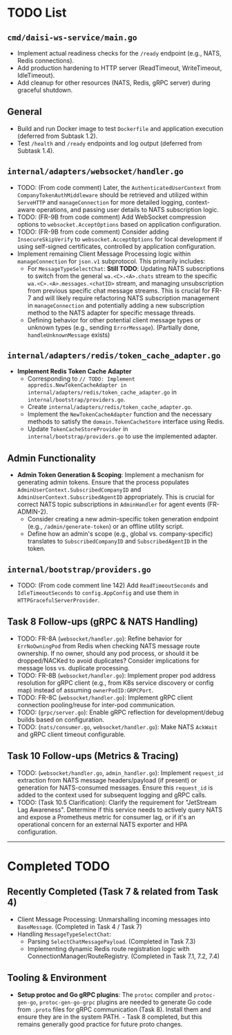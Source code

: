 # TODO List

## `cmd/daisi-ws-service/main.go`
- Implement actual readiness checks for the `/ready` endpoint (e.g., NATS, Redis connections).
- Add production hardening to HTTP server (ReadTimeout, WriteTimeout, IdleTimeout).
- Add cleanup for other resources (NATS, Redis, gRPC server) during graceful shutdown.

## General
- Build and run Docker image to test `Dockerfile` and application execution (deferred from Subtask 1.2).
- Test `/health` and `/ready` endpoints and log output (deferred from Subtask 1.4).

## `internal/adapters/websocket/handler.go`
- TODO: (From code comment) Later, the `AuthenticatedUserContext` from `CompanyTokenAuthMiddleware` should be retrieved and utilized within `ServeHTTP` and `manageConnection` for more detailed logging, context-aware operations, and passing user details to NATS subscription logic.
- TODO: (FR-9B from code comment) Add WebSocket compression options to `websocket.AcceptOptions` based on application configuration.
- TODO: (FR-9B from code comment) Consider adding `InsecureSkipVerify` to `websocket.AcceptOptions` for local development if using self-signed certificates, controlled by application configuration.
- Implement remaining Client Message Processing logic within `manageConnection` for `json.v1` subprotocol. This primarily includes:
    - For `MessageTypeSelectChat`: **Still TODO**: Updating NATS subscriptions to switch from the general `wa.<C>.<A>.chats` stream to the specific `wa.<C>.<A>.messages.<chatID>` stream, and managing unsubscription from previous specific chat message streams. This is crucial for FR-7 and will likely require refactoring NATS subscription management in `manageConnection` and potentially adding a new subscription method to the NATS adapter for specific message threads.
    - Defining behavior for other potential client message types or unknown types (e.g., sending `ErrorMessage`). (Partially done, `handleUnknownMessage` exists)

## `internal/adapters/redis/token_cache_adapter.go`
- **Implement Redis Token Cache Adapter**
  - Corresponding to `// TODO: Implement appredis.NewTokenCacheAdapter in internal/adapters/redis/token_cache_adapter.go` in `internal/bootstrap/providers.go`.
  - Create `internal/adapters/redis/token_cache_adapter.go`.
  - Implement the `NewTokenCacheAdapter` function and the necessary methods to satisfy the `domain.TokenCacheStore` interface using Redis.
  - Update `TokenCacheStoreProvider` in `internal/bootstrap/providers.go` to use the implemented adapter.

## Admin Functionality
- **Admin Token Generation & Scoping**: Implement a mechanism for generating admin tokens. Ensure that the process populates `AdminUserContext.SubscribedCompanyID` and `AdminUserContext.SubscribedAgentID` appropriately. This is crucial for correct NATS topic subscriptions in `AdminHandler` for agent events (FR-ADMIN-2).
  - Consider creating a new admin-specific token generation endpoint (e.g., `/admin/generate-token`) or an offline utility script.
  - Define how an admin's scope (e.g., global vs. company-specific) translates to `SubscribedCompanyID` and `SubscribedAgentID` in the token.

## `internal/bootstrap/providers.go`
- TODO: (From code comment line 142) Add `ReadTimeoutSeconds` and `IdleTimeoutSeconds` to `config.AppConfig` and use them in `HTTPGracefulServerProvider`.

## Task 8 Follow-ups (gRPC & NATS Handling)
- TODO: FR-8A (`websocket/handler.go`): Refine behavior for `ErrNoOwningPod` from Redis when checking NATS message route ownership. If no owner, should any pod process, or should it be dropped/NACKed to avoid duplicates? Consider implications for message loss vs. duplicate processing.
- TODO: FR-8B (`websocket/handler.go`): Implement proper pod address resolution for gRPC client (e.g., from K8s service discovery or config map) instead of assuming `ownerPodID:GRPCPort`.
- TODO: FR-8C (`websocket/handler.go`): Implement gRPC client connection pooling/reuse for inter-pod communication.
- TODO: (`grpc/server.go`): Enable gRPC reflection for development/debug builds based on configuration.
- TODO: (`nats/consumer.go`, `websocket/handler.go`): Make NATS `AckWait` and gRPC client timeout configurable.

## Task 10 Follow-ups (Metrics & Tracing)
- TODO: (`websocket/handler.go`, `admin_handler.go`): Implement `request_id` extraction from NATS message headers/payload (if present) or generation for NATS-consumed messages. Ensure this `request_id` is added to the context used for subsequent logging and gRPC calls.
- TODO: (Task 10.5 Clarification): Clarify the requirement for "JetStream Lag Awareness". Determine if this service needs to actively query NATS and expose a Prometheus metric for consumer lag, or if it's an operational concern for an external NATS exporter and HPA configuration.

--- 

# Completed TODO
## Recently Completed (Task 7 & related from Task 4)
- Client Message Processing: Unmarshalling incoming messages into `BaseMessage`. (Completed in Task 4 / Task 7)
- Handling `MessageTypeSelectChat`:
    - Parsing `SelectChatMessagePayload`. (Completed in Task 7.3)
    - Implementing dynamic Redis route registration logic with ConnectionManager/RouteRegistry. (Completed in Task 7.1, 7.2, 7.4)

## Tooling & Environment
- **Setup protoc and Go gRPC plugins**: The `protoc` compiler and `protoc-gen-go`, `protoc-gen-go-grpc` plugins are needed to generate Go code from `.proto` files for gRPC communication (Task 8). Install them and ensure they are in the system PATH. - Task 8 completed, but this remains generally good practice for future proto changes.